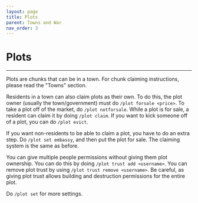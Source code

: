 ```yaml
---
layout: page
title: Plots
parent: Towns and War
nav_order: 3
---
```


# **Plots**
---
Plots are chunks that can be in a town. For chunk claiming instructions, please read the "Towns" section.  

Residents in a town can also claim plots as their own. To do this, the plot owner (usually the town/government) must do `/plot forsale <price>`. To take a plot off of the market, do `/plot notforsale`. While a plot is for sale, a resident can claim it by doing `/plot claim`. If you want to kick someone off of a plot, you can do `/plot evict`.  

If you want non-residents to be able to claim a plot, you have to do an extra step. Do `/plot set embassy`, and then put the plot for sale. The claiming system is the same as before.  

You can give multiple people permissions without giving them plot ownership. You can do this by doing `/plot trust add <username>`. You can remove plot trust by using `/plot trust remove <username>`. Be careful, as giving plot trust allows building and destruction permissions for the entire plot.  

Do `/plot set` for more settings.  
